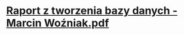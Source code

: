 # [Raport z tworzenia bazy danych - Marcin Woźniak.pdf](https://github.com/NiebieskaMarchewka/Baza-danych-kina/files/9092385/Raport.z.tworzenia.bazy.danych.-.Marcin.Wozniak.pdf)
